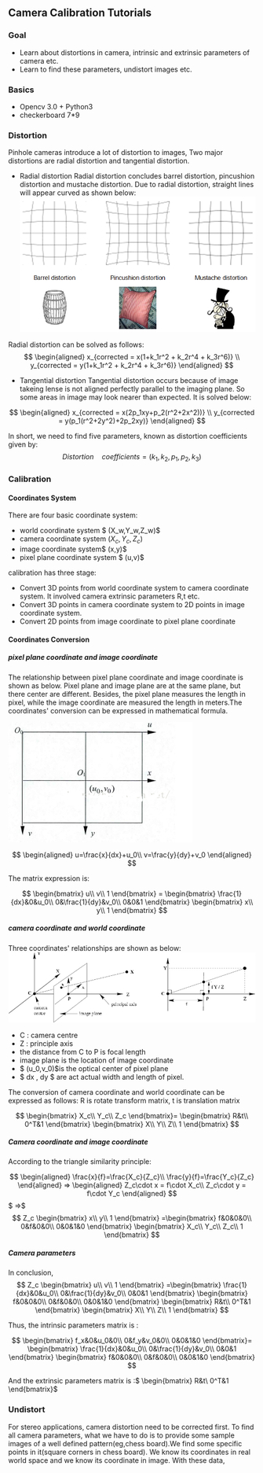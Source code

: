## Camera Calibration Tutorials

### Goal

- Learn about distortions in camera, intrinsic and extrinsic parameters of camera etc.
- Learn to find these parameters, undistort images etc.


### Basics

- Opencv 3.0 + Python3
- checkerboard 7*9

### Distortion

Pinhole cameras introduce a lot of distortion to images, Two major distortions are radial distortion and tangential distortion.

- Radial distortion
Radial distortion concludes barrel distortion, pincushion distortion and mustache distortion. Due to radial distortion, straight lines will appear curved as shown below:
![](./assets/20160330155136491.png)

Radial distortion can be solved as follows:
$$
\begin{aligned}
x_{corrected = x(1+k_1r^2 + k_2r^4 + k_3r^6)} \\
y_{corrected = y(1+k_1r^2 + k_2r^4 + k_3r^6)} 
\end{aligned}
$$

- Tangential distortion
Tangential distortion occurs because of image takeing lense is not aligned perfectly parallel to the imaging plane. So some areas in image may look nearer than expected. It is solved below:

$$
\begin{aligned}
x_{corrected = x(2p_1xy+p_2(r^2+2x^2))} \\
y_{corrected = y(p_1(r^2+2y^2)+2p_2xy)} 
\end{aligned}
$$

In short, we need to find five parameters, known as distortion coefficients given by:
$$ {Distortion} \quad {coefficients}= (k_1,k_2,p_1,p_2,k_3)$$

### Calibration

#### Coordinates System

There are four basic coordinate system:
- world coordinate system $ (X_w,Y_w,Z_w)$
- camera coordinate system $(X_c, Y_c, Z_c)$
- image coordinate system$ (x,y)$
- pixel plane coordinate system $ (u,v)$

calibration has three stage:
- Convert 3D points from world coordinate system to camera coordinate system. It involved camera extrinsic parameters R,t etc.
- Convert 3D points in camera coordinate system to 2D points in image coordinate system.
- Convert 2D points from image coordinate to pixel plane coordinate


#### Coordinates Conversion

##### pixel plane coordinate and image coordinate

The relationship between pixel plane coordinate and image coordinate is shown as below. Pixel plane and image plane are at the same plane, but there center are different. Besides, the pixel plane measures the length in pixel, while the image coordinate are  measured the length in meters.The coordinates' conversion can be expressed in mathematical formula.

![](./assets/20160125212048663.png)

$$
\begin{aligned}
 u=\frac{x}{dx}+u_0\\
 v=\frac{y}{dy}+v_0
 \end{aligned}
$$

The matrix expression is:

$$
\begin{bmatrix}
u\\
v\\
1
\end{bmatrix}
= \begin{bmatrix}
\frac{1}{dx}&0&u_0\\
0&\frac{1}{dy}&v_0\\
0&0&1
\end{bmatrix} 
\begin{bmatrix}
x\\
y\\
1
\end{bmatrix}
$$
  
##### camera coordinate and world coordinate

Three coordinates' relationships are shown as below:
![](./assets/20160329185310419.png)

- C : camera centre
- Z : principle axis
- the distance from C to P is focal length 
- image plane is the location of image coordinate 
- $ (u_0,v_0)$is the optical center of pixel plane
- $ dx , dy $ are act actual width and length of pixel.

The conversion of camera coordinate and world coordinate can be expressed as follows:
R is rotate transform matrix, t is translation matrix

$$
\begin{bmatrix}
X_c\\
Y_c\\
Z_c
\end{bmatrix}=
\begin{bmatrix}
R&t\\
0^T&1
\end{bmatrix}
\begin{bmatrix}
X\\
Y\\
Z\\
1
\end{bmatrix}
$$


##### Camera coordinate and image coordinate



 According to the triangle similarity principle:

 $$
 \begin{aligned}
 \frac{x}{f}=\frac{X_c}{Z_c}\\
 \frac{y}{f}=\frac{Y_c}{Z_c}
 \end{aligned}
 =>
 \begin{aligned}
 Z_c\cdot x = f\cdot X_c\\
 Z_c\cdot y = f\cdot Y_c
 \end{aligned}
$$ 
$ =>$ 
$$
 Z_c
 \begin{bmatrix}
 x\\
 y\\
 1
 \end{bmatrix}
 =\begin{bmatrix}
f&0&0&0\\
0&f&0&0\\
0&0&1&0
\end{bmatrix}
\begin{bmatrix}
X_c\\
Y_c\\
Z_c\\
1
\end{bmatrix}
$$




##### Camera parameters

In conclusion,
$$
 Z_c
 \begin{bmatrix}
 u\\
 v\\
 1
 \end{bmatrix}
 =\begin{bmatrix}
\frac{1}{dx}&0&u_0\\
0&\frac{1}{dy}&v_0\\
0&0&1
\end{bmatrix} 
 \begin{bmatrix}
f&0&0&0\\
0&f&0&0\\
0&0&1&0
\end{bmatrix}
\begin{bmatrix}
R&t\\
0^T&1
\end{bmatrix}
\begin{bmatrix}
X\\
Y\\
Z\\
1
\end{bmatrix}
$$



Thus, the intrinsic parameters matrix is :

$$
 \begin{bmatrix}
f_x&0&u_0&0\\
0&f_y&v_0&0\\
0&0&1&0
\end{bmatrix}=
\begin{bmatrix}
\frac{1}{dx}&0&u_0\\
0&\frac{1}{dy}&v_0\\
0&0&1
\end{bmatrix} 
 \begin{bmatrix}
f&0&0&0\\
0&f&0&0\\
0&0&1&0
\end{bmatrix}
$$

And the extrinsic parameters matrix is :$ \begin{bmatrix}
R&t\\
0^T&1
\end{bmatrix}$



### Undistort
For stereo applications, camera distortion need to be corrected first. To find all camera parameters, what we have to do is to provide some sample images of a well defined pattern(eg,chess board).We find some specific points in it(square corners in chess board). We know its coordinates in real world space and we know its coordinate in image. With these data,








